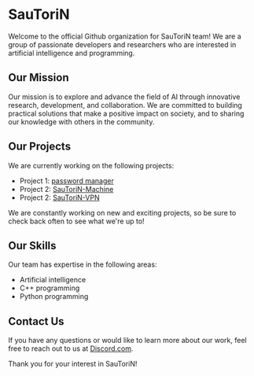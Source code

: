 # SauToriN

Welcome to the official Github organization for SauToriN team! We are a group of passionate developers and researchers who are interested in artificial intelligence and programming.

## Our Mission

Our mission is to explore and advance the field of AI through innovative research, development, and collaboration. We are committed to building practical solutions that make a positive impact on society, and to sharing our knowledge with others in the community.

## Our Projects

We are currently working on the following projects:

- Project 1: [password manager](https://github.com/SauToriN/Password-Manager)
- Project 2: [SauToriN-Machine](https://github.com/SauToriN/The-Machine)
- Project 2: [SauToriN-VPN](https://github.com/SauToriN/vpn)

We are constantly working on new and exciting projects, so be sure to check back often to see what we're up to!

## Our Skills

Our team has expertise in the following areas:

- Artificial intelligence
- C++ programming
- Python programming

## Contact Us

If you have any questions or would like to learn more about our work, feel free to reach out to us at [Discord.com](https://discord.gg/pFRHjCAYgn).

Thank you for your interest in SauToriN!
